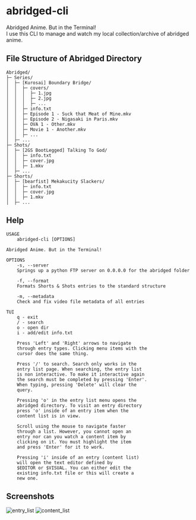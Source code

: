# abridged-cli
Abridged Anime. But in the Terminal! <br>
I use this CLI to manage and watch my local collection/archive of abridged anime.

## File Structure of Abridged Directory
```
Abridged/
├─ Series/
│  ├─ [Kurosai] Boundary Bridge/
│  │  ├─ covers/
│  │  │  ├─ 1.jpg
│  │  │  ├─ 2.jpg
│  │  │  ├─ ...
│  │  ├─ info.txt
│  │  ├─ Episode 1 - Suck that Meat of Mine.mkv
│  │  ├─ Episode 2 - Nigasaki in Paris.mkv
│  │  ├─ OVA 1 - Other.mkv
│  │  ├─ Movie 1 - Another.mkv
│  │  ├─ ...
│  ├─ ...
├─ Shots/
│  ├─ [2GS BootLegged] Talking To God/
│  │  ├─ info.txt
│  │  ├─ cover.jpg
│  │  ├─ 1.mkv
│  ├─ ...
├─ Shorts/
│  ├─ [bearfist] Mekakucity Slackers/
│  │  ├─ info.txt
│  │  ├─ cover.jpg
│  │  ├─ 1.mkv
│  ├─ ...
```

## Help
```
USAGE
    abridged-cli [OPTIONS]

Abridged Anime. But in the Terminal!

OPTIONS
    -s, --server
    Springs up a python FTP server on 0.0.0.0 for the abridged folder

    -f, --format
    Formats Shorts & Shots entries to the standard structure

    -m, --metadata
    Check and fix video file metadata of all entries

TUI
    q - exit
    / - search
    o - open dir
    i - add/edit info.txt

    Press 'Left' and 'Right' arrows to navigate
    through entry types. Clicking menu items with the
    cursor does the same thing.

    Press '/' to search. Search only works in the
    entry list page. When searching, the entry list
    is non interactive. To make it interactive again
    the search must be completed by pressing 'Enter'.
    When typing, pressing 'Delete' will clear the
    query.

    Pressing 'o' in the entry list menu opens the
    abridged directory. To visit an entry directory
    press 'o' inside of an entry item when the
    content list is in view.

    Scroll using the mouse to navigate faster
    through a list. However, you cannot open an
    entry nor can you watch a content item by
    clicking on it. You must highlight the item
    and press 'Enter' for it to work.

    Pressing 'i' inside of an entry (content list)
    will open the text editor defined by
    $EDITOR or $VISUAL. You can either edit the
    existing info.txt file or this will create a
    new one.
```

## Screenshots
![entry_list](https://user-images.githubusercontent.com/47277246/151655381-1d32cb96-99f6-435f-b34e-689f056101a3.png)
![content_list](https://user-images.githubusercontent.com/47277246/151655387-be5b434f-6475-4def-b743-7eea709dd60b.png)
